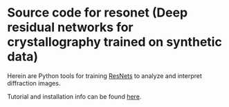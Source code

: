 # Source code for resonet (Deep residual networks for crystallography trained on synthetic data)

Herein are Python tools for training [ResNets](https://en.wikipedia.org/wiki/Residual_neural_network) to analyze and interpret diffraction images.

Tutorial and installation info can be found [here](https://smb.slac.stanford.edu/~dermen/resonet/).

